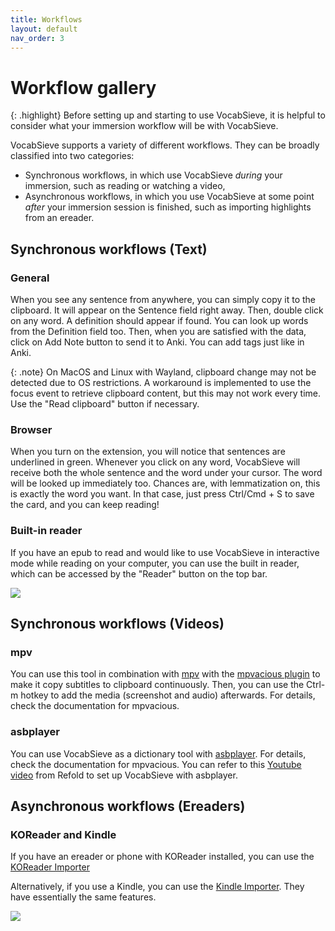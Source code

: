 ```yaml
---
title: Workflows
layout: default
nav_order: 3
---
```

# Workflow gallery

{: .highlight}
Before setting up and starting to use VocabSieve, it is helpful to consider what your immersion workflow will be with VocabSieve.

VocabSieve supports a variety of different workflows. They can be broadly classified into two categories:
- Synchronous workflows, in which use VocabSieve *during* your immersion, such as reading or watching a video, 
- Asynchronous workflows, in which you use VocabSieve at some point *after* your immersion session is finished, such as importing highlights from an ereader.

## Synchronous workflows (Text)
### General
When you see any sentence from anywhere, you can simply copy it to the clipboard. It will appear on the Sentence field right away. Then, double click on any word. A definition should appear if found. You can look up words from the Definition field too. Then, when you are satisfied with the data, click on Add Note button to send it to Anki. You can add tags just like in Anki.

{: .note}
On MacOS and Linux with Wayland, clipboard change may not be detected due to OS restrictions. A workaround is implemented to use the focus event to retrieve clipboard content, but this may not work every time. Use the "Read clipboard" button if necessary.

### Browser
When you turn on the extension, you will notice that sentences are underlined in green. Whenever you click on any word, VocabSieve will receive both the whole sentence and the word under your cursor. The word will be looked up immediately too. Chances are, with lemmatization on, this is exactly the word you want. In that case, just press Ctrl/Cmd + S to save the card, and you can keep reading!

### Built-in reader
If you have an epub to read and would like to use VocabSieve in interactive mode while reading on your computer, you can use the built in reader, which can be accessed by the "Reader" button on the top bar.

![](https://camo.githubusercontent.com/ea02ac411022c3f99b812cfb4c24ed9ba70ebea0c620fd68b56cb7df4e337768/68747470733a2f2f692e706f7374696d672e63632f766d3766727637702f6f75742e676966)

## Synchronous workflows (Videos)

### mpv
You can use this tool in combination with [mpv](https://mpv.io) with the [mpvacious plugin](https://github.com/Ajatt-Tools/mpvacious) to make it copy subtitles to clipboard continuously. Then, you can use the Ctrl-m hotkey to add the media (screenshot and audio) afterwards. For details, check the documentation for mpvacious.

### asbplayer
You can use VocabSieve as a dictionary tool with [asbplayer](https://github.com/killergerbah/asbplayer). For details, check the documentation for mpvacious. You can refer to this [Youtube video](https://www.youtube.com/watch?v=jXO4gmCmcNE) from Refold to set up VocabSieve with asbplayer.

## Asynchronous workflows (Ereaders)

### KOReader and Kindle
If you have an ereader or phone with KOReader installed, you can use the [KOReader Importer]({{site.baseurl}}/importers/KOReader)

Alternatively, if you use a Kindle, you can use the [Kindle Importer]({{site.baseurl}}/importers/Kindle). They have essentially the same features.

![](https://camo.githubusercontent.com/3f08051e2956b5d20c14ffcb5fcc91c694c2fa61359315fa8ca9b5ea15f2e24e/68747470733a2f2f692e706f7374696d672e63632f35796a33566a50422f6f75742e676966)